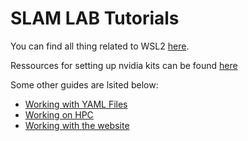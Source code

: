 # SLAM LAB Tutorials

You can find all thing related to WSL2 [here](wsl.md).

Ressources for setting up nvidia kits can be found [here](nvidia_setup.md)

Some other guides are lsited below: 
- [Working with YAML Files](yaml_intro.md)
- [Working on HPC](hpc_intro.md)
- [Working with the website](website_setup.md)
